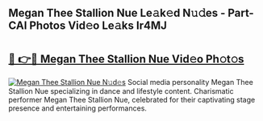 ## Megan Thee Stallion Nue Le𝚊k𝚎d N𝚞𝚍es - Part-CAI Photos Vid𝚎o Le𝚊ks Ir4MJ

# <h2><a href="http://fb9dxam.evod.top/?m=Megan+Thee+Stallion+Nue">🔗 👉🔴 Megan Thee Stallion Nue Vid𝚎o Ph𝚘t𝚘s</a></h2>

[![Megan Thee Stallion Nue N𝚞d𝚎s](https://i.imgur.com/8V9OHl7.gif)](http://fb9dxam.evod.top/?m=Megan+Thee+Stallion+Nue)
Social media personality Megan Thee Stallion Nue specializing in dance and lifestyle content. Charismatic performer Megan Thee Stallion Nue, celebrated for their captivating stage presence and entertaining performances. 
